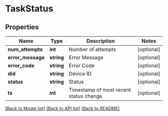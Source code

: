 # TaskStatus

## Properties
Name | Type | Description | Notes
------------ | ------------- | ------------- | -------------
**num_attempts** | **int** | Number of attempts | [optional] 
**error_message** | **string** | Error Message | [optional] 
**error_code** | **string** | Error Code | [optional] 
**did** | **string** | Device ID | [optional] 
**status** | **string** | Status | [optional] 
**ts** | **int** | Timestamp of most recent status change | [optional] 

[[Back to Model list]](../README.md#documentation-for-models) [[Back to API list]](../README.md#documentation-for-api-endpoints) [[Back to README]](../README.md)


